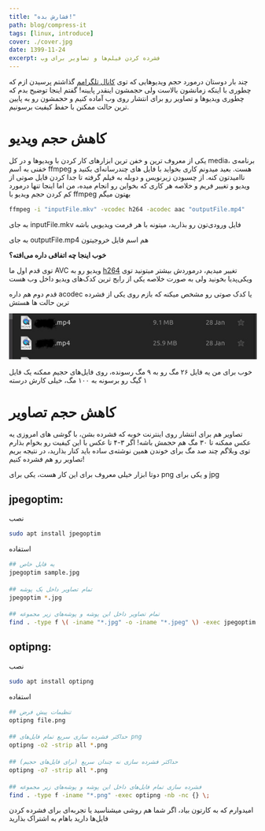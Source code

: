 ```yaml
---
title: "فشارش بده!"
path: blog/compress-it
tags: [linux, introduce]
cover: ./cover.jpg
date: 1399-11-24
excerpt: فشرده کردن فیلم‌ها و تصاویر برای وب
---
```

چند بار دوستان درمورد حجم ویدیوهایی که توی [کانال تلگرامم](https://t.me/roxaleh) گذاشتم پرسیدن ازم که چطوری با اینکه زمانشون بالاست ولی حجمشون اینقدر پایینه! گفتم اینجا توضیح بدم که چطوری ویدیوها و تصاویر رو برای انتشار روی وب آماده کنیم و حجمشون رو به پایین ترین حالت ممکنن با حفظ کیفیت برسونیم.

# کاهش حجم ویدیو

یکی از معروف ترین و خفن ترین ابزارهای کار کردن با ویدیوها و در کل media، برنامه‌ی خفنی به اسم ffmpeg هست. بعید میدونم کاری بخواید با فایل های چندرسانه‌ای بکنید و ناامیدتون کنه. از چسبودن زیرنویس و دوبله به فیلم گرفته تا جدا کردن فایل صوتی از ویدیو و تغییر فریم و خلاصه هر کاری که بخواین رو انجام میده، من اما اینجا تنها درمورد کم کردن حجم ویدیو با ffmpeg بهتون میگم

```bash
ffmpeg -i "inputFile.mkv" -vcodec h264 -acodec aac "outputFile.mp4"
```

به جای inputFile.mkv فایل ورودی‌تون رو بذارید، میتونه با هر فرمت ویدیویی باشه

به جای outputFile.mp4 هم اسم فایل خروجیتون

**خوب اینجا چه اتفاقی داره می‌افته؟**

توی قدم اول ما AVC ویدیو رو به [h264](https://fa.wikipedia.org/wiki/H.264/MPEG-4_AVC) تغییر میدیم، درموردش بیشتر میتونید توی ویکی‌پدیا بخونید ولی به صورت خلاصه یکی از رایج ترین کدک‌های ویدیو داخل وب هست

قدم دوم هم داره acodec یا کدک صوتی رو مشخص میکنه که بازم روی یکی از فشرده ترین حالت ها هستش

![result](./01.jpg)

خوب برای من یه فایل ۲۶ مگ رو به ۹ مگ رسونده، روی فایل‌های حجیم ممکنه یک فایل ۱ گیگ رو برسونه به ۱۰۰ مگ، خیلی کارش درسته

# کاهش حجم تصاویر

تصاویر هم برای انتشار روی اینترنت خوبه که فشرده بشن، با گوشی های امروزی یه عکس ممکنه تا ۳۰ مگ هم حجمش باشه! اگر ۳-۴ تا عکس با این کیفیت رو بخوام بذارم توی وبلاگم چند صد مگ برای خوندن همین نوشته‌ی ساده باید کنار بذارید، در نتیجه بریم تصاویر رو هم فشرده کنیم!

دوتا ابزار خیلی معروف برای این کار هست، یکی برای png و یکی برای jpg

## jpegoptim:

نصب

```bash
sudo apt install jpegoptim
```

استفاده

```bash
## یه فایل خاص
jpegoptim sample.jpg

## تمام تصاویر داخل یک پوشه
jpegoptim *.jpg

## تمام تصاویر داخل این پوشه و پوشه‌های زیر مجموعه
find . -type f \( -iname "*.jpg" -o -iname "*.jpeg" \) -exec jpegoptim -f --strip-all {} \;
```

## optipng:

نصب

```bash
sudo apt install optipng
```

استفاده

```bash
## تنظیمات پیش فرض
optipng file.png

## حداکثر فشرده سازی سریع تمام فایل‌های png
optipng -o2 -strip all *.png

## حداکثر فشرده سازی نه چندان سریع (برای فایل‌های حجیم)
optipng -o7 -strip all *.png

## فشرده سازی تمام فایل‌های داخل این پوشه و پوشه‌های زیر مجموعه
find . -type f -iname "*.png" -exec optipng -nb -nc {} \;

```

امیدوارم که به کارتون بیاد، اگر شما هم روشی میشناسید یا تجربه‌ای برای فشرده کردن فایل‌ها دارید باهام به اشتراک بذارید